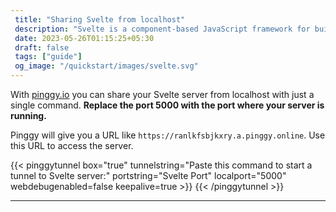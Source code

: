 ```yaml
---
 title: "Sharing Svelte from localhost" 
 description: "Svelte is a component-based JavaScript framework for building fast and efficient web applications."
 date: 2023-05-26T01:15:25+05:30 
 draft: false 
 tags: ["guide"]
 og_image: "/quickstart/images/svelte.svg"
---
```


With [pinggy.io](https://pinggy.io) you can share your Svelte server from localhost with just a single command. **Replace the port 5000 with the port where your server is running.**

Pinggy will give you a URL like `https://ranlkfsbjkxry.a.pinggy.online`. Use this URL to access the server.

{{< pinggytunnel box="true" tunnelstring="Paste this command to start a tunnel to Svelte server:" portstring="Svelte Port" localport="5000" webdebugenabled=false keepalive=true >}}
{{< /pinggytunnel >}}

<hr>

